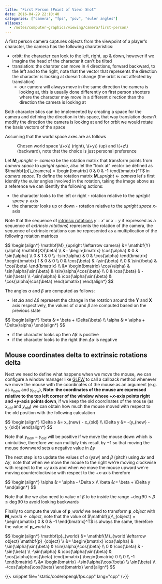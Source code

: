 ```yaml
---
title: "First Person (Point of View) Shot"
date: 2016-04-29 22:10:40
categories: ["camera", "fps", "pov", "euler angles"]
aliases:
  - /notes/computer-graphics/viewing/camera/first-person/   
---
```


A first person camera captures objects from the viewpoint of a player's character, the camera has the following charateristics:

- orbit: the character can look to the left, right, up & down, however if we imagine the head of the character it can't be tilted
- translation: the charater can move in 4 directions, forward backward, to the left and to the right, note that the vector that represents the direction the character is looking at doesn't change (the orbit is not affected by translation)
  - our camera will always move in the same direction the camera is looking at, this is usually done differently on first person shooters where the character may move in a different direction than the direction the camera is looking at

Both characteristics can be implemented by creating a space for the camera and defining the direction in this space, that way translation doesn't modify the direction the camera is looking at and for orbit we would rotate the basis vectors of the space

Assuming that the world space axes are as follows

<figure>
  <div class="figure-images">
    <img class="lazy-load" data-src="/images/xyz.jpg" alt="" />
  </div>
  <figcaption>Chosen world space \(+x\) (right), \(+y\) (up) and \(+z\) (backward), note that the choice is just personal preference</figcaption>
</figure>


Let $\mathbf{M}\_{upright \leftarrow camera}$ be the rotation matrix that transform points from *camera space* to *upright space*, also let the "look at" vector be defined as $\mathbf{p}\_{camera} = \begin{bmatrix} 0 & 0 & -1 \end{bmatrix}^T$ in *camera space*. To define the rotation matrix $\mathbf{M}\_{upright \leftarrow camera}$ let's first identify the euler angles involved in the rotation, taking the image above as a reference we can identify the following actions:

- the character looks to the left or right - rotation relative to the *upright space* $y$-axis
- the character looks up or down - rotation relative to the *upright space* $x$-axis

Note that the sequence of [intrinsic rotations](../../../transformation-matrices/rotation/euler-angles#intrinsic-rotations) $y-x'$ or $x-y$ if expressed as a sequence of *extrinsic rotations*) represents the rotation of the camera, the sequence of extrinsic rotations can be represented as a multiplication of the following rotation matrices

<div>$$
\begin{align*}
\mathbf{M}_{upright \leftarrow camera} &= \mathbf{Y}(\alpha) \mathbf{X}(\beta) \\
&= \begin{bmatrix}
\cos{\alpha} & 0 & \sin{\alpha} \\
0 & 1 & 0 \\
-\sin{\alpha} & 0 & \cos{\alpha}
\end{bmatrix} \begin{bmatrix}
1 & 0 & 0 \\
0 & \cos{\beta} & -\sin{\beta} \\
0 & \sin{\beta} & \cos{\beta}
\end{bmatrix}
\\
&= \begin{bmatrix}
\cos{\alpha} & \sin{\alpha}\sin{\beta} & \sin{\alpha}\cos{\beta} \\
0 & \cos{\beta} & -\sin{\beta} \\
-\sin{\alpha} & \cos{\alpha}\sin{\beta} & \cos{\alpha}\cos{\beta}
\end{bmatrix}
\end{align*}
$$</div>

The angles $\alpha$ and $\beta$ are computed as follows:

- let $\Delta{\alpha}$ and $\Delta{\beta}$ represent the change in the rotation around the $\mathbf{Y}$ and $\mathbf{X}$ axis respectively, the values of $\alpha$ and $\beta$ are computed based on the previous state

<div>$$
\begin{align*}
\beta &:= \beta + \Delta{\beta} \\
\alpha &:= \alpha + \Delta{\alpha}
\end{align*}
$$</div>

<span></span>

- if the character looks up then $\Delta{\beta}$ is positive
- if the character looks to the right then $\Delta{\alpha}$ is negative

## Mouse coordinates delta to extrinsic rotations delta

Next we need to define what happens when we move the mouse, we can configure a window manager like [GLFW](http://www.glfw.org/) to call a callback method whenever we move the mouse with the coordinates of the mouse as an argument (e.g. as $x_{new}$ and $y_{new}$), **Note: the coordinates of the mouse are expressed relative to the top left corner of the window whose $+x$-axis points right and $+y$-axis points down**, if we keep the old coordinates of the mouse (as $x_{old}$ and $y_{old}$) we can obtain how much the mouse moved with respect to the old position with the following calculation

<div>$$
\begin{align*}
\Delta x &= x_{new} - x_{old} \\
\Delta y &= -(y_{new} - y_{old})
\end{align*}
$$</div>

Note that $y_{new} - y_{old}$ will be positive if we move the mouse down which is unintuitive, therefore we can multiply this result by $-1$ so that moving the mouse downward sets a negative value in $\Delta y$

The next step is to update the values of $\alpha$ (yaw) and $\beta$ (pitch) using $\Delta x$ and $\Delta y$, note that when we move the mouse to the right we're moving clockwise with respect to the $+y$ axis and when we move the mouse upward we're moving counterclockwise with respect to the $+x$-axis therefore

<div>$$
\begin{align*}
\alpha &:= \alpha - \Delta x \\
\beta &:= \beta + \Delta y
\end{align*}
$$</div>

Note that the we also need to value of $\beta$ to be inside the range $-\deg{90} \leq \beta \leq \deg{90}$ to avoid looking backwards

Finally to compute the value of $\mathbf{p}\_{world}$ we need to transform $\mathbf{p}\_{object}$ with $\mathbf{M}\_{world \leftarrow object}$, note that the value of $\mathbf{p}\_{object} = \begin{bmatrix} 0 & 0 & -1 \end{bmatrix}^T$ is always the same, therefore the value of $\mathbf{p}\_{world}$ is

<div>$$
\begin{align*}
\mathbf{p}_{world} &= \mathbf{M}_{world \leftarrow object} \mathbf{p}_{object} \\
&= \begin{bmatrix}
\cos{\alpha} & \sin{\alpha}\sin{\beta} & \sin{\alpha}\cos{\beta} \\
0 & \cos{\beta} & -\sin{\beta} \\
-\sin{\alpha} & \cos{\alpha}\sin{\beta} & \cos{\alpha}\cos{\beta}
\end{bmatrix} \begin{bmatrix} 0 \\ 0 \\ -1 \end{bmatrix} \\
&= \begin{bmatrix}
-\sin{\alpha}\cos{\beta} \\
\sin{\beta} \\
-\cos{\alpha}\cos{\beta}
\end{bmatrix}
\end{align*}
$$</div>

{{< snippet file="static/code/opengl/fps.cpp" lang="cpp" />}}


